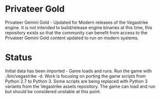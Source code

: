 # Privateer Gold
Privateer Gemini Gold - Updated for Modern releases of the Vegastrike engine.
It is not intended to build/release engine binaries at this time, this repository exists so that the community can benefit from access to the Privateer Gemini Gold content updated to run on modern systems.

# Status
Initial data has been imported - Game loads and runs. Run the game with ./bin/vegastrike -d.
Work is focusing on porting the game scripts from Python 2.7 to Python 3. Some scripts are being replaced with Python 3 variants from the Vegastrike assets repository. The game can load and run but should be considered unstable at this point.
